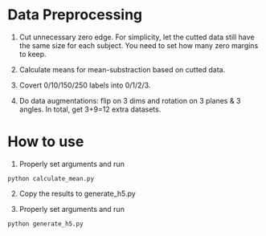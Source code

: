 # Data Preprocessing

1. Cut unnecessary zero edge. For simplicity, let the cutted data still have the same size for each subject. You need to set how many zero margins to keep.

2. Calculate means for mean-substraction based on cutted data.

3. Covert 0/10/150/250 labels into 0/1/2/3.

3. Do data augmentations: flip on 3 dims and rotation on 3 planes & 3 angles. In total, get 3+9=12 extra datasets.

# How to use

1. Properly set arguments and run
```
python calculate_mean.py
```

2. Copy the results to generate_h5.py

3. Properly set arguments and run
```
python generate_h5.py
```
